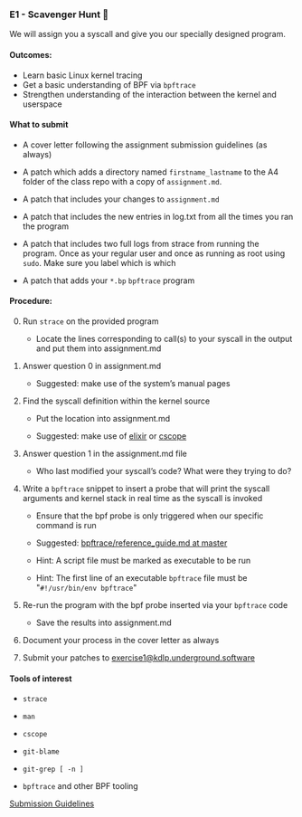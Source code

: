 ### E1 - Scavenger Hunt 🔎

We will assign you a syscall and give you our specially designed program.

#### Outcomes:

* Learn basic Linux kernel tracing
* Get a basic understanding of BPF via `bpftrace`
* Strengthen understanding of the interaction between the kernel and userspace

#### What to submit

* A cover letter following the assignment submission guidelines (as always)

* A patch which adds a directory named `firstname_lastname` to the A4 folder of the class repo with a copy of `assignment.md`.

* A patch that includes your changes to `assignment.md`

* A patch that includes the new entries in log.txt from all the times you ran the program

* A patch that includes two full logs from strace from running the program. Once as your regular user and once as running as root using `sudo`. Make sure you label which is which

* A patch that adds your `*.bp` `bpftrace` program

#### Procedure:

0. Run `strace` on the provided program

	 * Locate the lines corresponding to call(s) to your syscall in the output and put them into assignment.md

0. Answer question 0 in assignment.md


    * Suggested: make use of the system’s manual pages

0. Find the syscall definition within the kernel source


	* Put the location into assignment.md


	* Suggested: make use of [elixir](https://elixir.bootlin.com/) or [cscope](http://cscope.sourceforge.net/)

0. Answer question 1 in the assignment.md file

	* Who last modified your syscall’s code? What were they trying to do?

0. Write a `bpftrace` snippet to insert a probe that will print the syscall arguments and kernel stack in real time as the syscall is invoked

	* Ensure that the bpf probe is only triggered when our specific command is run

	* Suggested: [bpftrace/reference_guide.md at master](https://github.com/iovisor/bpftrace/blob/master/docs/reference_guide.md#5-str-strings)

	* Hint: A script file must be marked as executable to be run

	* Hint: The first line of an executable `bpftrace` file must be "`#!/usr/bin/env bpftrace`"

0. Re-run the program with the bpf probe inserted via your `bpftrace` code

	* Save the results into assignment.md

0. Document your process in the cover letter as always

0. Submit your patches to exercise1@kdlp.underground.software


#### Tools of interest

* `strace`

* `man`

* `cscope`

* `git-blame`

* `git-grep [ -n ]`

* `bpftrace` and other BPF tooling


[Submission Guidelines](../policies/submission_guidelines.md)
